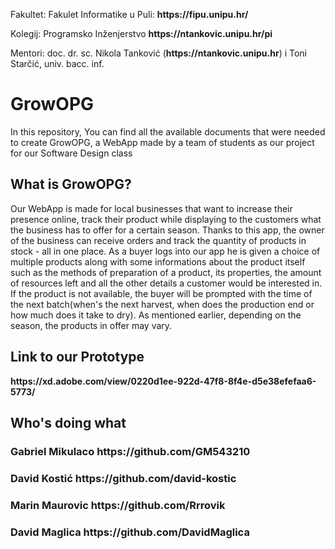 <p>Fakultet: Fakulet Informatike u Puli: <b>https://fipu.unipu.hr/</b></p>
<p>Kolegij: Programsko Inženjerstvo  <b>https://ntankovic.unipu.hr/pi</b></p>
<p>Mentori: doc. dr. sc. Nikola Tanković (<b>https://ntankovic.unipu.hr</b>) i Toni Starčić, univ. bacc. inf.</p>

# GrowOPG
In this repository, You can find all the available documents that were needed to create GrowOPG, a WebApp made by a team of students as our project for our Software Design class


<h2>What is GrowOPG?</h2>
Our WebApp is made for local businesses that want to increase their presence online, track their product while displaying to the customers what the business has to offer for a certain season. Thanks to  this app, the owner of the business can receive orders and track the quantity of products in stock - all in one place. As a buyer logs into our app he is given a choice of multiple products along with some informations about the product itself such as the methods of preparation of a product, its properties, the amount of resources left and all the other details a customer would be interested in. If the product is not available, the buyer will be prompted with the time of the next batch(when's the next harvest, when does the  production end or how much does it take to dry). As mentioned earlier, depending on the season, the products in offer may vary.

<h2>Link to our Prototype</h2>
<b>https://xd.adobe.com/view/0220d1ee-922d-47f8-8f4e-d5e38efefaa6-5773/</b>

<h2>Who's doing what</h2>
<h3>Gabriel Mikulaco <b>https://github.com/GM543210</b></h3>

<h3>David Kostić <b>https://github.com/david-kostic</b></h3>

<h3>Marin Maurovic <b>https://github.com/Rrrovik</b></h3>

<h3>David Maglica <b>https://github.com/DavidMaglica</b> </h3>
